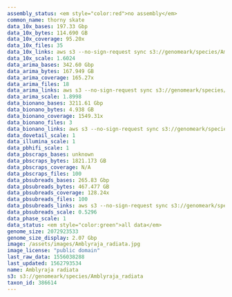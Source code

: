 ```yaml
---
assembly_status: <em style="color:red">no assembly</em>
common_name: thorny skate
data_10x_bases: 197.33 Gbp
data_10x_bytes: 114.690 GB
data_10x_coverage: 95.20x
data_10x_files: 35
data_10x_links: aws s3 --no-sign-request sync s3://genomeark/species/Amblyraja_radiata/sAmbRad1/genomic_data/10x/ .<br>
data_10x_scale: 1.6024
data_arima_bases: 342.60 Gbp
data_arima_bytes: 167.949 GB
data_arima_coverage: 165.27x
data_arima_files: 18
data_arima_links: aws s3 --no-sign-request sync s3://genomeark/species/Amblyraja_radiata/sAmbRad1/genomic_data/arima/ .<br>
data_arima_scale: 1.8998
data_bionano_bases: 3211.61 Gbp
data_bionano_bytes: 4.938 GB
data_bionano_coverage: 1549.31x
data_bionano_files: 3
data_bionano_links: aws s3 --no-sign-request sync s3://genomeark/species/Amblyraja_radiata/sAmbRad1/genomic_data/bionano/ .<br>
data_dovetail_scale: 1
data_illumina_scale: 1
data_pbhifi_scale: 1
data_pbscraps_bases: unknown
data_pbscraps_bytes: 1821.173 GB
data_pbscraps_coverage: N/A
data_pbscraps_files: 100
data_pbsubreads_bases: 265.83 Gbp
data_pbsubreads_bytes: 467.477 GB
data_pbsubreads_coverage: 128.24x
data_pbsubreads_files: 100
data_pbsubreads_links: aws s3 --no-sign-request sync s3://genomeark/species/Amblyraja_radiata/sAmbRad1/genomic_data/pacbio/ . --exclude "*scraps.bam* --exclude "*ccs.bam*"<br>
data_pbsubreads_scale: 0.5296
data_phase_scale: 1
data_status: <em style="color:green">all data</em>
genome_size: 2072923533
genome_size_display: 2.07 Gbp
image: /assets/images/Amblyraja_radiata.jpg
image_license: "public domain"
last_raw_data: 1556038288
last_updated: 1562793534
name: Amblyraja radiata
s3: s3://genomeark/species/Amblyraja_radiata
taxon_id: 386614
---
```

